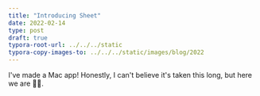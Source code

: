 ```yaml
---
title: "Introducing Sheet"
date: 2022-02-14
type: post
draft: true
typora-root-url: ../../../static
typora-copy-images-to: ../../../static/images/blog/2022
---
```

I've made a Mac app! Honestly, I can't believe it's taken this long, but here we are 🤷‍♂️.

